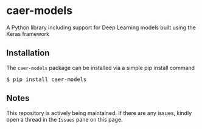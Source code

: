 # caer-models
A Python library including support for Deep Learning models built using the Keras framework

## Installation
The `caer-models` package can be installed via a simple pip install command 

<pre>$ pip install caer-models</pre>

## Notes
This repository is actively being maintained. If there are any issues, kindly open a thread in the `Issues` pane on this page. 